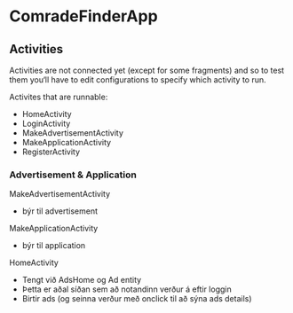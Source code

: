 # ComradeFinderApp

## Activities
Activities are not connected yet (except for some fragments) and so to test them you‘ll have to edit configurations to specify which activity to run. 

Activites that are runnable:
 - HomeActivity
 - LoginActivity
 - MakeAdvertisementActivity
 - MakeApplicationActivity
 - RegisterActivity

### Advertisement & Application
MakeAdvertisementActivity 
  - býr til advertisement

MakeApplicationActivity 
  - býr til application

HomeActivity
  - Tengt við AdsHome og Ad entity
  - Þetta er aðal síðan sem að notandinn verður á eftir loggin
  - Birtir ads (og seinna verður með onclick til að sýna ads details)
